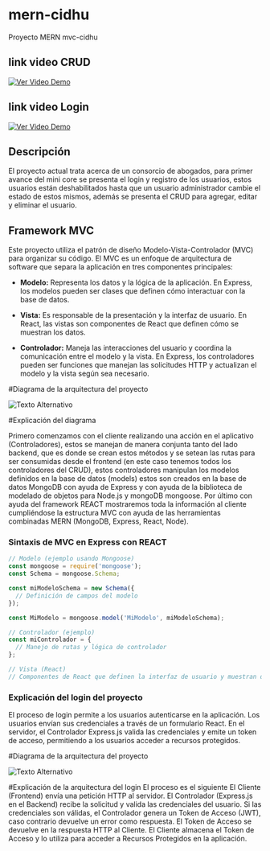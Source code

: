 # mern-cidhu
Proyecto MERN mvc-cidhu 

## link video CRUD
[![Ver Video Demo](https://img.youtube.com/vi/TU_ID_DE_YOUTUBE/0.jpg)](https://www.youtube.com/watch?v=TU_ID_DE_YOUTUBE)

## link video Login
[![Ver Video Demo](https://img.youtube.com/vi/TU_ID_DE_YOUTUBE/0.jpg)](https://www.youtube.com/watch?v=TU_ID_DE_YOUTUBE)


## Descripción
El proyecto actual trata acerca de un consorcio de abogados, para primer avance del mini core se presenta el login y registro de los usuarios, estos usuarios están deshabilitados hasta que un usuario administrador cambie el estado de estos mismos, además se presenta el CRUD para agregar, editar y eliminar el usuario.

## Framework MVC
Este proyecto utiliza el patrón de diseño Modelo-Vista-Controlador (MVC) para organizar su código. El MVC es un enfoque de arquitectura de software que separa la aplicación en tres componentes principales:

- **Modelo:** Representa los datos y la lógica de la aplicación. En Express, los modelos pueden ser clases que definen cómo interactuar con la base de datos.

- **Vista:** Es responsable de la presentación y la interfaz de usuario. En React, las vistas son componentes de React que definen cómo se muestran los datos.

- **Controlador:** Maneja las interacciones del usuario y coordina la comunicación entre el modelo y la vista. En Express, los controladores pueden ser funciones que manejan las solicitudes HTTP y actualizan el modelo y la vista según sea necesario.

#Diagrama de la arquitectura del proyecto

![Texto Alternativo](mern-web-CIDHU/server/uploads/DiagramaMVC.png)

#Explicación del diagrama

Primero comenzamos con el cliente realizando una acción en el aplicativo (Controladores), estos se manejan de manera conjunta tanto del lado backend, que es donde se crean estos métodos y se setean las rutas para ser consumidas desde el frontend (en este caso tenemos todos los controladores del CRUD), estos controladores manipulan los modelos definidos en la base de datos (models) estos son creados en la base de datos MongoDB con ayuda de Express y con ayuda de la biblioteca de modelado de objetos para Node.js y mongoDB mongoose. Por último con ayuda del framework REACT mostraremos toda la información al cliente cumpliéndose la estructura MVC con ayuda de las herramientas combinadas MERN (MongoDB, Express, React, Node).


### Sintaxis de MVC en Express con REACT
```javascript
// Modelo (ejemplo usando Mongoose)
const mongoose = require('mongoose');
const Schema = mongoose.Schema;

const miModeloSchema = new Schema({
  // Definición de campos del modelo
});

const MiModelo = mongoose.model('MiModelo', miModeloSchema);

// Controlador (ejemplo)
const miControlador = {
  // Manejo de rutas y lógica de controlador
};

// Vista (React)
// Componentes de React que definen la interfaz de usuario y muestran datos
```

### Explicación del login del proyecto

El proceso de login permite a los usuarios autenticarse en la aplicación. Los usuarios envían sus credenciales a través de un formulario React. En el servidor, el Controlador Express.js valida las credenciales y emite un token de acceso, permitiendo a los usuarios acceder a recursos protegidos.

#Diagrama de la arquitectura del proyecto

![Texto Alternativo](mern-web-CIDHU/server/uploads/loginArquitectura.png)

#Explicación de la arquitectura del login
El proceso es el siguiente
El Cliente (Frontend) envía una petición HTTP al servidor.
El Controlador (Express.js en el Backend) recibe la solicitud y valida las credenciales del usuario.
Si las credenciales son válidas, el Controlador genera un Token de Acceso (JWT), caso contrario devuelve un error como respuesta.
El Token de Acceso se devuelve en la respuesta HTTP al Cliente.
El Cliente almacena el Token de Acceso y lo utiliza para acceder a Recursos Protegidos en la aplicación.
